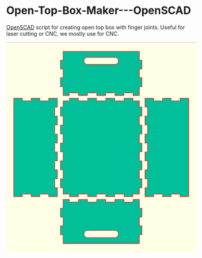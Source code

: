 # Open-Top-Box-Maker---OpenSCAD

[OpenSCAD](http://www.openscad.org/) script for creating open top box with finger joints. Useful for laser cutting or CNC, we mostly use for CNC.

![alt text](https://raw.githubusercontent.com/UCLAdmaFABLAB/Open-Top-Box-Maker---OpenSCAD/master/example.png "Screenshot of flat box output")